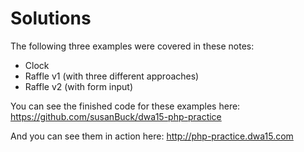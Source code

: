 # Solutions


The following three examples were covered in these notes:
+ Clock
+ Raffle v1 (with three different approaches)
+ Raffle v2 (with form input)

You can see the finished code for these examples here: <https://github.com/susanBuck/dwa15-php-practice>

And you can see them in action here: <http://php-practice.dwa15.com>
